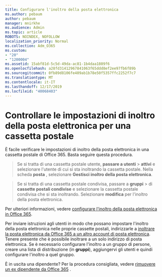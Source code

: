 ```yaml
---
title: Configurare l'inoltro della posta elettronica
ms.author: pebaum
author: pebaum
manager: mnirkhe
ms.audience: Admin
ms.topic: article
ROBOTS: NOINDEX, NOFOLLOW
localization_priority: Normal
ms.collection: Adm_O365
ms.custom:
- "20"
- "1200004"
ms.assetid: 15abf81d-5c5d-49da-ac81-1b4daa1809f6
ms.openlocfilehash: a28fd31412967841063f65ddd8ef2ee97fb6f89b
ms.sourcegitcommit: 0fb89d8106fe409ab1b78e50f5357ffc2252f7c7
ms.translationtype: MT
ms.contentlocale: it-IT
ms.lasthandoff: 12/17/2019
ms.locfileid: "40068403"
---
```

# <a name="check-the-email-forwarding-settings-for-a-mailbox"></a>Controllare le impostazioni di inoltro della posta elettronica per una cassetta postale

È facile verificare le impostazioni di inoltro della posta elettronica in una cassetta postale di Office 365. Basta seguire questa procedura.
  
> Se si tratta di una cassetta postale utente, **passare a utenti** \> **attivi** e selezionare l'utente di cui si sta inoltrando la cassetta postale. Nella scheda **posta** , selezionare **Gestisci inoltro della posta elettronica**.

> Se si tratta di una cassetta postale condivisa, passare a **gruppi** \> di **cassette postali condivise** e selezionare la cassetta postale condivisa che si sta inoltrando. Selezionare **modifica** per l'inoltro della posta elettronica.

Per ulteriori informazioni, vedere [configurare l'inoltro della posta elettronica in Office 365](https://docs.microsoft.com/office365/admin/email/configure-email-forwarding).
  
Per inviare istruzioni agli utenti in modo che possano impostare l'inoltro della posta elettronica nelle proprie cassette postali, indirizzarle a [inoltrare la posta elettronica da Office 365 a un altro account di posta elettronica](https://support.office.com/article/Forward-email-from-Office-365-to-another-email-account-1ed4ee1e-74f8-4f53-a174-86b748ff6a0e). Tenere presente che è possibile inoltrare a un solo indirizzo di posta elettronica. Se è necessario configurare l'inoltro a un gruppo di persone, creare una lista di distribuzione (in **gruppi**), aggiungervi gli utenti e quindi configurare l'inoltro a quel gruppo.
  
È in uscita una dipendente? Per la procedura consigliata, vedere [rimuovere un ex dipendente da Office 365](https://docs.microsoft.com/office365/admin/add-users/remove-former-employee) .